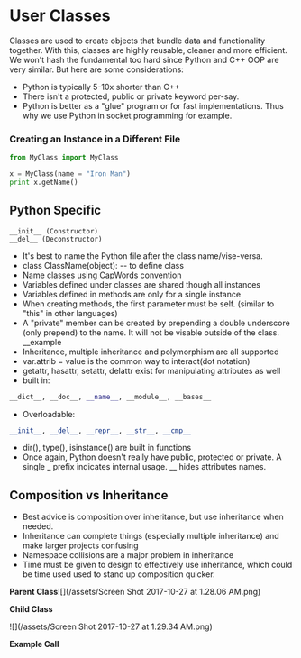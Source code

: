 # User Classes

Classes are used to create objects that bundle data and functionality together. With this, classes are highly reusable, cleaner and more efficient. We won't hash the fundamental too hard since Python and C++ OOP are very similar. But here are some considerations:

* Python is typically 5-10x shorter than C++
* There isn't a protected, public or private keyword per-say. 
* Python is better as a "glue" program or for fast implementations. Thus why we use Python in socket programming for example.

### Creating an Instance in a Different File

```py
from MyClass import MyClass

x = MyClass(name = "Iron Man")
print x.getName()
```

## Python Specific

```
__init__ (Constructor)
__del__ (Deconstructor)
```

* It's best to name the Python file after the class name/vise-versa.
* class ClassName\(object\): -- to define class
* Name classes using CapWords convention
* Variables defined under classes are shared though all instances
* Variables defined in methods are only for a single instance
* When creating methods, the first parameter must be self. \(similar to "this" in other languages\)
* A "private" member can be created by prepending a double underscore \(only prepend\) to the name. It will not be visable outside of the class. \_\_example
* Inheritance, multiple inheritance and polymorphism are all supported
* var.attrib = value is the common way to interact\(dot notation\)
* getattr, hasattr, setattr, delattr exist for manipulating attributes as well
* built in: 

```py
__dict__, __doc__, __name__, __module__, __bases__
```

* Overloadable:

```py
__init__, __del__, __repr__, __str__, __cmp__
```

* dir\(\), type\(\), isinstance\(\) are built in functions
* Once again, Python doesn't really have public, protected or private. A single _ prefix indicates internal usage. _\_ hides attributes names. 

## Composition vs Inheritance

* Best advice is composition over inheritance, but use inheritance when needed. 
* Inheritance can complete things \(especially multiple inheritance\) and make larger projects confusing
* Namespace collisions are a major problem in inheritance
* Time must be given to design to effectively use inheritance, which could be time used used to stand up composition quicker. 

**Parent Class**![](/assets/Screen Shot 2017-10-27 at 1.28.06 AM.png)

**Child Class**

![](/assets/Screen Shot 2017-10-27 at 1.29.34 AM.png)

**Example Call**

```py

```



